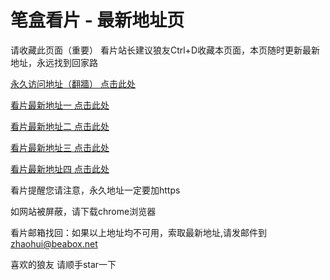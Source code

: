 # 笔盒看片 - 最新地址页

请收藏此页面（重要）
看片站长建议狼友Ctrl+D收藏本页面，本页随时更新最新地址，永远找到回家路

[永久访问地址（翻牆） 点击此处](https://beabox.net/)

[看片最新地址一 点击此处](https://bhy9w0l7q7g1.shop)

[看片最新地址二 点击此处](https://bhc7e0t7p4k5.shop)

[看片最新地址三 点击此处](https://bhz9x6j6o6i2.shop)

[看片最新地址四 点击此处](https://bhd2d8e6g5a9.shop)

看片提醒您请注意，永久地址一定要加https

如网站被屏蔽，请下载chrome浏览器

看片邮箱找回：如果以上地址均不可用，索取最新地址,请发邮件到 zhaohui@beabox.net

喜欢的狼友 请顺手star一下